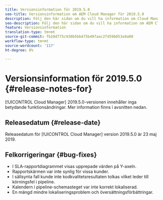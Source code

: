 ```yaml
---
title: Versionsinformation för 2019.5.0
seo-title: Versionsinformation om AEM Cloud Manager för 2019.5.0
description: Följ den här sidan om du vill ha information om Cloud Manager version 2019.5.0.
seo-description: Följ den här sidan om du vill ha information om AEM Cloud Manager version 2019.5.0.
feature: Versionsinformation
translation-type: tm+mt
source-git-commit: fb10d775c930b5bb475b497aac2fd59b053a9a00
workflow-type: tm+mt
source-wordcount: '117'
ht-degree: 0%

---
```



# Versionsinformation för 2019.5.0 {#release-notes-for}

[!UICONTROL Cloud Manager] 2019.5.0-versionen innehåller inga betydande funktionsändringar. Mer information finns i avsnitten nedan.

## Releasedatum {#release-date}

Releasedatum för [!UICONTROL Cloud Manager] version 2019.5.0 är 23 maj 2019.


## Felkorrigeringar {#bug-fixes}

* I SLA-rapportdiagrammet visas upprepade värden på Y-axeln.
* Rapportskärmen var inte synlig för vissa kunder.
* I sällsynta fall kunde inte kodkvalitetsresultaten tolkas vilket leder till körningsfel i pipeline.
* Kalendern i pipeline-schemasteget var inte korrekt lokaliserad.
* En mängd mindre lokaliseringsproblem och översättningsförbättringar.